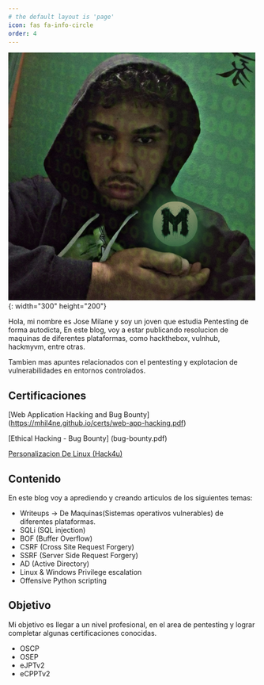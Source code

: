 ```yaml
---
# the default layout is 'page'
icon: fas fa-info-circle
order: 4
---
```



![profile](/assets/profile.png){: width="300" height="200"} 

Hola, mi nombre es Jose Milane y soy un joven que estudia Pentesting de forma autodicta, En este blog, voy a estar publicando resolucion de maquinas de diferentes plataformas, como hackthebox, vulnhub, hackmyvm, entre otras.

Tambien mas apuntes relacionados con el pentesting y explotacion de vulnerabilidades en entornos controlados.

## Certificaciones


[Web Application Hacking and Bug Bounty] (https://mhil4ne.github.io/certs/web-app-hacking.pdf)

[Ethical Hacking - Bug Bounty] (bug-bounty.pdf)

[Personalizacion De Linux (Hack4u)](https://mhil4ne.github.io/certs/Personalizacion-de-linux.pdf)




## Contenido
En este blog voy a aprediendo y creando articulos de los siguientes temas:

- Writeups -> De Maquinas(Sistemas operativos vulnerables) de diferentes plataformas.
- SQLi (SQL injection)
- BOF (Buffer Overflow)
- CSRF (Cross Site Request Forgery)
- SSRF (Server Side Request Forgery)
- AD (Active Directory)
- Linux & Windows Privilege escalation
- Offensive Python scripting

## Objetivo

Mi objetivo es llegar a un nivel profesional, en el area de pentesting y lograr completar algunas certificaciones conocidas.

- OSCP
- OSEP
- eJPTv2
- eCPPTv2

